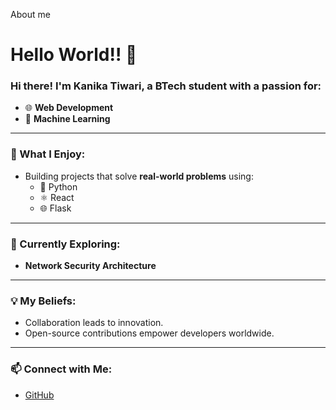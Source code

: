 
About me
# Hello World!! 👋 

### Hi there! I'm **Kanika Tiwari**, a BTech student with a passion for:
- 🌐 **Web Development**  
- 🤖 **Machine Learning**

---

### 🌟 What I Enjoy:
- Building projects that solve **real-world problems** using:
  - 🐍 Python  
  - ⚛️ React  
  - 🌐 Flask  

---

### 🚀 Currently Exploring: 
- **Network Security Architecture**

---

### 💡 My Beliefs:
- Collaboration leads to innovation.  
- Open-source contributions empower developers worldwide.  

---

### 📫 Connect with Me:
- [GitHub](https://github.com/kanikatiwari0912)

